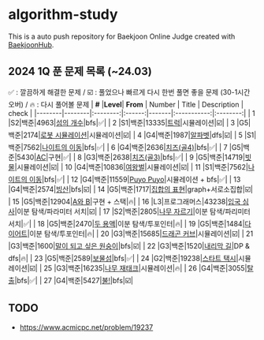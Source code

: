 # algorithm-study
This is a auto push repository for Baekjoon Online Judge created with [BaekjoonHub](https://github.com/BaekjoonHub/BaekjoonHub).


## 2024 1Q 푼 문제 목록 (~24.03)
✅ : 깔끔하게 해결한 문제 / ☑️ : 풀었으나 빠르게 다시 한번 풀면 좋을 문제 (30-1시간 오버) / 🔥 : 다시 풀어볼 문제 
| **#** |**Level**| **From** | Number | Title | Description | check |
|--------|--------|:--------:|:------:|-------|:-----------:|:--------:|
| 1 |S2|백준|4963|[섬의 개수]()|bfs|✅|
| 2 |S1|백준|13335|[트럭](https://www.acmicpc.net/problem/13335)|시뮬레이션|☑️|
| 3 |G5|백준|2174|[로봇 시뮬레이션](https://www.acmicpc.net/problem/2174)|시뮬레이션|☑️|
| 4 |G4|백준|1987|[알파벳](https://www.acmicpc.net/problem/1987)|dfs|☑️|
| 5 |S1|백준|7562|[나이트의 이동](https://www.acmicpc.net/problem/7562)|bfs|✅|
| 6 |G4|백준|2636|[치즈(골4)](https://www.acmicpc.net/problem/2636)|bfs|✅|
| 7 |G5|백준|5430|[AC](https://www.acmicpc.net/problem/5430)|구현|✅|
| 8 |G3|백준|2638|[치즈(골3)](https://www.acmicpc.net/problem/2638)|bfs|✅|
| 9 |G5|백준|14719|[빗물](https://www.acmicpc.net/problem/14719)|시뮬레이션|☑️|
| 10 |G4|백준|10836|[여왕벌](https://www.acmicpc.net/problem/10836)|시뮬레이션|☑️|
| 11 |S1|백준|7562|[나이트의 이동](https://www.acmicpc.net/problem/7562)|bfs|✅|
| 12 |G4|백준|11559|[Puyo Puyo](https://www.acmicpc.net/problem/11559)|시뮬레이션 + bfs|✅|
| 13 |G4|백준|2574|[빙산](https://www.acmicpc.net/problem/2573)|bfs|☑️|
| 14 |G5|백준|1717|[집합의 표현](https://www.acmicpc.net/problem/1717)|graph+서로소집합|☑️|
| 15 |G5|백준|12904|[A와 B](https://www.acmicpc.net/problem/12904)|구현 + 스택|🔥|
| 16 |L3|프로그래머스|43238|[입국 심사](https://school.programmers.co.kr/learn/courses/30/lessons/43238)|이분 탐색/파라미터 서치|☑️|
| 17 |S2|백준|2805|[나무 자르기](https://www.acmicpc.net/problem/12904)|이분 탐색/파리미터 서치|✅|
| 18 |G5|백준|2470|[두 용액](https://www.acmicpc.net/problem/2470)|이분 탐색/투포인터|🔥|
| 19 |G5|백준|1484|[다이어트](https://www.acmicpc.net/problem/1484)|이분 탐색/투포인터|🔥|
| 20 |G3|백준|15685|[드래곤 커브](https://www.acmicpc.net/problem/15685)|시뮬레이션|☑️|
| 21 |G3|백준|1600|[말이 되고 싶은 원숭이](https://www.acmicpc.net/problem/1600)|bfs|☑️|
| 22 |G3|백준|1520|[내리막 길](https://www.acmicpc.net/problem/1520)|DP & dfs|🔥|
| 23 |G5|백준|2589|[보물섬](https://www.acmicpc.net/problem/2589)|bfs|✅|
| 24 |G2|백준|19238|[스타트 택시](https://www.acmicpc.net/problem/19238)|시뮬레이션|☑️|
| 25 |G3|백준|16235|[나무 재태크](https://www.acmicpc.net/problem/16235)|시뮬레이션|🔥|
| 26 |G4|백준|3055|[탈출](https://www.acmicpc.net/problem/3055)|bfs|✅|
| 27 |G4|백준|5427|[불!](https://www.acmicpc.net/problem/5427)|bfs|☑️|

## TODO
- https://www.acmicpc.net/problem/19237
